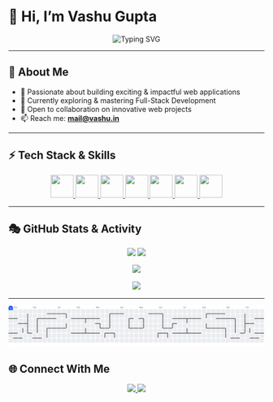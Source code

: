 # 👋 Hi, I’m **Vashu Gupta**  

<p align="center">
  <img src="https://readme-typing-svg.demolab.com?font=Fira+Code&weight=600&size=28&pause=1000&color=00F0FF&center=true&vCenter=true&width=650&lines=Full-Stack+Developer;Tech+Enthusiast;Open+to+Collaboration;Building+Exciting+Web+Apps" alt="Typing SVG" />
</p>

---

## 🌌 **About Me**  

- 🚀 Passionate about building exciting & impactful web applications  
- 🌱 Currently exploring & mastering Full-Stack Development  
- 🤝 Open to collaboration on innovative web projects  
- 📫 Reach me: **[mail@vashu.in](mailto:mail@vashu.in)**  

---

## ⚡ **Tech Stack & Skills**  

<p align="center">
<a href="https://developer.mozilla.org/en-US/docs/Web/JavaScript" target="_blank" rel="noreferrer">
  <img src="https://raw.githubusercontent.com/danielcranney/readme-generator/main/public/icons/skills/javascript-colored.svg" width="45" height="45" />
</a>
<a href="https://www.typescriptlang.org/" target="_blank" rel="noreferrer">
  <img src="https://raw.githubusercontent.com/danielcranney/readme-generator/main/public/icons/skills/typescript-colored.svg" width="45" height="45" />
</a>
<a href="https://nextjs.org/" target="_blank" rel="noreferrer">
  <img src="https://cdn.jsdelivr.net/gh/devicons/devicon/icons/nextjs/nextjs-original-wordmark.svg" width="45" height="45" />
</a>
<a href="https://nodejs.org/" target="_blank" rel="noreferrer">
  <img src="https://raw.githubusercontent.com/danielcranney/readme-generator/main/public/icons/skills/nodejs-colored.svg" width="45" height="45" />
</a>
<a href="https://tailwindcss.com/" target="_blank" rel="noreferrer">
  <img src="https://www.vectorlogo.zone/logos/tailwindcss/tailwindcss-icon.svg" width="45" height="45" />
</a>
<a href="https://www.mongodb.com/" target="_blank" rel="noreferrer">
  <img src="https://raw.githubusercontent.com/danielcranney/readme-generator/main/public/icons/skills/mongodb-colored.svg" width="45" height="45" />
</a>
<a href="https://www.mysql.com/" target="_blank" rel="noreferrer">
  <img src="https://cdn.jsdelivr.net/gh/devicons/devicon/icons/mysql/mysql-original-wordmark.svg" width="45" height="45" />
</a>
</p>

---

## 🎭 **GitHub Stats & Activity**  

<p align="center">
  <img src="https://github-readme-stats.vercel.app/api?username=Vashu2707&show_icons=true&theme=radical&title_color=00F0FF&icon_color=FF00FF" height="165" />
  <img src="https://github-readme-streak-stats.herokuapp.com?user=Vashu2707&theme=radical&ring=FF00FF&fire=00F0FF&currStreakLabel=00F0FF" height="165" />
</p>  

<p align="center">
  <img src="https://github-readme-stats.vercel.app/api/top-langs/?username=Vashu2707&layout=compact&theme=radical&title_color=00F0FF" height="165" />
</p>

<p align="center">
  <img src="https://github-readme-activity-graph.vercel.app/graph?username=Vashu2707&theme=react-dark&bg_color=0D1117&color=00F0FF&line=FF00FF&point=FFFFFF" />
</p>

---


<picture>
  <source media="(prefers-color-scheme: dark)" srcset="https://raw.githubusercontent.com/Vashu2707/Vashu2707/output/pacman-contribution-graph-dark.svg">
  <source media="(prefers-color-scheme: light)" srcset="https://raw.githubusercontent.com/nikko-notanengineer/nikko-notanengineer/output/pacman-contribution-graph.svg">
  <img alt="pacman contribution graph" src="https://raw.githubusercontent.com/nikko-notanengineer/nikko-notanengineer/output/pacman-contribution-graph.svg">
</picture>

## 🌐 **Connect With Me**  

<p align="center">
<a href="mailto:mail@vashu.in" target="_blank">
  <img src="https://img.shields.io/badge/Email-FF00FF?style=for-the-badge&logo=gmail&logoColor=white" />
</a>
<a href="https://vashu.in" target="_blank">
  <img src="https://img.shields.io/badge/Portfolio-00F0FF?style=for-the-badge&logo=About.me&logoColor=black" />
</a>
</p>
